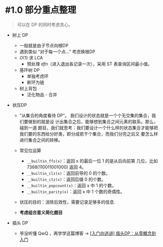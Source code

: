 # #1.0 部分重点整理

> 可以在 DP 的同时考虑贪心。

- 树上 DP

  - 一般就是由子节点向根DP
  - 遇到类似 “对于每一个点...” 考虑换根DP
  - $O(1)$ 求 $\text{LCA}$
    - 预处理 $dfn$（进入退出各记录一次），采用 ST 表查询区间最小值。
  - 基环树 DP
    - 单独考虑环
    - 断环为链
  - 树上背包
    - 泛化物品 - 合并

- 状压DP

  - “从集合的角度看待 DP”。 我们设计的状态就是一个个无交集的集合，我们要做到的就是设 计出集合之后，能够想到集合之间元素的联系。那么，碰到一道 题目，我们就思考：我们要设计一个什么样的状态集合才能够把 我们要的东西给分好类，即分成若干个集合，而我们分完之后又 要怎么样进行集合之间的转移。
  - 常见位运算 
  
    - ```__builtin_ffs(x)```：返回 x 的最后一位 1 的是从后向前第 几位，比如 7368(110011001000) 返回 4。
    - ```__builtin_clz(x)```：返回前导的 0 的个数。
    - ```__builtin_ctz(x)```：返回后缀 0 的个数。
    - ```__builtin_popcount(x)```：返回 x 中 1 的个数。
    - ```__builtin_parity(x)```：返回 x 中 1 个数的奇偶性。
   - 状压的目的：消除后效性，需要记录足够多的信息.
   - **考虑组合意义简化题目**
 - 插头 DP
     - 爷没听懂 QwQ ，再学学这篇博客 -> [[入门向选讲] 插头DP：从零概念到入门](https://www.cnblogs.com/LadyLex/p/7326874.html)
  
    

